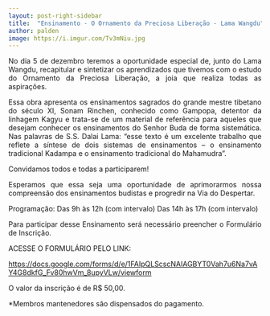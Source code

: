 ```yaml
---
layout: post-right-sidebar
title:  "Ensinamento - O Ornamento da Preciosa Liberação - Lama Wangdu"
author: palden
image: https://i.imgur.com/Tv3mNiu.jpg
---
```


<p align="justify">No dia 5 de dezembro teremos a oportunidade especial de,  junto do Lama Wangdu, recapitular e sintetizar os aprendizados que tivemos com o estudo do Ornamento da Preciosa Liberação, a joia que realiza todas as aspirações. </p>
 
<p align="justify">Essa obra apresenta os ensinamentos sagrados do grande mestre tibetano do século XI, Sonam Rinchen, conhecido como Gampopa, detentor da linhagem Kagyu e trata-se de um material de referência para aqueles que desejam conhecer os ensinamentos do Senhor Buda de forma sistemática. Nas palavras de S.S. Dalai Lama: “esse texto é um excelente trabalho que reflete a síntese de dois sistemas de ensinamentos – o ensinamento tradicional Kadampa e o ensinamento tradicional do Mahamudra”. </p>
 
Convidamos todos e todas a participarem!
<p align="justify">Esperamos que essa seja uma oportunidade de aprimorarmos nossa compreensão dos ensinamentos budistas e progredir na Via do Despertar.</p>

Programação:
Das 9h às 12h (com intervalo)
Das 14h às 17h (com intervalo)

<p align="justify">Para participar desse Ensinamento será necessário preencher o Formulário de Inscrição.</p>


ACESSE O FORMULÁRIO PELO LINK:

https://docs.google.com/forms/d/e/1FAIpQLScscNAIAGBYT0Vah7u6Na7vAY4G8dkfG_Fv80hwVm_8upyVLw/viewform

O valor da inscrição é de R$ 50,00.

<p align="justify">*Membros mantenedores são dispensados do pagamento.</p>
